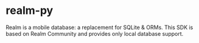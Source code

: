 # realm-py
Realm is a mobile database: a replacement for SQLite &amp; ORMs. This SDK is based on Realm Community and provides only local database support.
